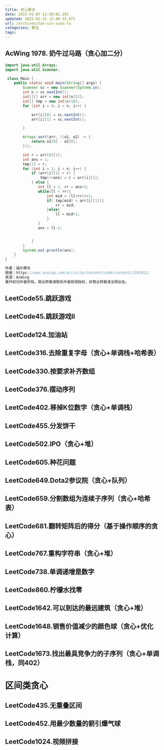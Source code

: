 ```yaml
---
title: 贪心算法
date: 2022-01-07 12:30:02.391
updated: 2022-01-15 12:40:33.971
url: /archives/tan-xin-suan-fa
categories: 算法
tags: 
---
```


## AcWing 1978. 奶牛过马路（贪心加二分）
```java
import java.util.Arrays;
import java.util.Scanner;

 class Main {
    public static void main(String[] args) {
        Scanner sc = new Scanner(System.in);
        int n = sc.nextInt();
        int[][] arr = new int[n][2];
        int[] tmp = new int[n+10];
        for (int i = 0; i < n; i++) {

            arr[i][0] = sc.nextInt();
            arr[i][1] = sc.nextInt();

        }

        Arrays.sort(arr, ((o1, o2) -> {
            return o1[0] - o2[0];
        }));

        int r = arr[0][1];
        int ans = 1;
        tmp[1] = r;
        for (int i = 1; i < n; i++) {
            if (arr[i][1] > r) {
                tmp[++ans] = r = arr[i][1];
            } else {
               int ll = 1, rr = ans+1;
               while(ll < rr){
                   int mid = (ll+rr)>>1;
                   if( tmp[mid] > arr[i][1]){
                       rr = mid;
                   }else{
                       ll = mid+1;
                   }
               }
               ans = ll-1;


            }
        }
        System.out.println(ans);
    }
}

作者：福尔摩东
链接：https://www.acwing.com/activity/content/code/content/2281911/
来源：AcWing
著作权归作者所有。商业转载请联系作者获得授权，非商业转载请注明出处。
```
## LeetCode55.跳跃游戏
## LeetCode45.跳跃游戏Ⅱ
## LeetCode124.加油站
## LeetCode316.去除重复字母（贪心+单调栈+哈希表）
## LeetCode330.按要求补齐数组
## LeetCode376.摆动序列
## LeetCode402.移掉K位数字（贪心+单调栈）
## LeetCode455.分发饼干
## LeetCode502.IPO（贪心+堆）
## LeetCode605.种花问题
## LeetCode649.Dota2参议院（贪心+队列）
## LeetCode659.分割数组为连续子序列（贪心+哈希表）
## LeetCode681.翻转矩阵后的得分（基于操作顺序的贪心）
## LeetCode767.重构字符串（贪心+堆）
## LeetCode738.单调递增是数字
## LeetCode860.柠檬水找零
## LeetCode1642.可以到达的最远建筑（贪心+堆）
## LeetCode1648.销售价值减少的颜色球（贪心+优化计算）
## LeetCode1673.找出最具竞争力的子序列（贪心+单调栈，同402）
# 区间类贪心
## LeetCode435.无重叠区间
## LeetCode452.用最少数量的箭引爆气球
## LeetCode1024.视频拼接

